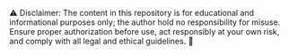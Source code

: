 ⚠️ Disclaimer: The content in this repository is for educational and informational purposes only; the author hold no responsibility for misuse.
Ensure proper authorization before use, act responsibly at your own risk, and comply with all legal and ethical guidelines. 🚀
